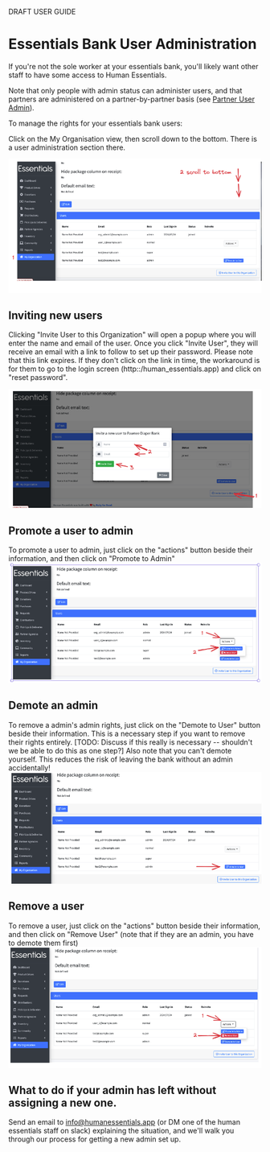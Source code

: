 DRAFT USER GUIDE
# Essentials Bank User Administration

If you're not the sole worker at your essentials bank, you'll likely want other staff to have some access to Human Essentials. 

Note that only people with admin status can administer users, and that partners are administered on a partner-by-partner basis (see [Partner User Admin](pm_partner_user_admin.md)).  

To manage the rights for your essentials bank users:

Click on the My Organisation view, then  scroll down to the bottom. There is a user administration section there.

![navigation users in organization](images/getting_started/user_admin/gs_user_admin_navigation.png)

## Inviting new users
Clicking "Invite User to this Organization" will open a popup where you will enter the name and email of the user.  Once you click "Invite User", they will receive an email with a link to follow to set up their password. 
Please note that this link expires. If they don't click on the link in time, the workaround is for them to go to the login screen (http::/human_essentials.app) and click on "reset password". 

![invite user pop_up](images/getting_started/user_admin/gs_user_admin_invite_user.png)

## Promote a user to admin
To promote a user to admin, just click on the "actions" button beside their information, and then click on "Promote to Admin"
![promote_user](images/getting_started/user_admin/gs_user_admin_promote_user.png)

## Demote an admin
To remove a admin's admin rights, just click on the "Demote to User" button beside their information.
This is a necessary step if you want to remove their rights entirely.  [TODO:  Discuss if this really is necessary -- shouldn't we be able to do this as one step?]
Also note that you can't demote yourself.  This reduces the risk of leaving the bank without an admin accidentally!
![demote_user](images/getting_started/user_admin/gs_user_admin_demote_admin.png)
## Remove a user
To remove a user, just click on the "actions" button beside their information, and then click on "Remove User" (note that if they are an admin, you have to demote them first)
![remove_user](images/getting_started/user_admin/gs_user_admin_remove_user.png)
## What to do if your admin has left without assigning a new one.
Send an email to info@humanessentials.app (or DM one of the human essentials staff on slack) explaining the situation, and we'll walk you through our process for getting a new admin set up.



